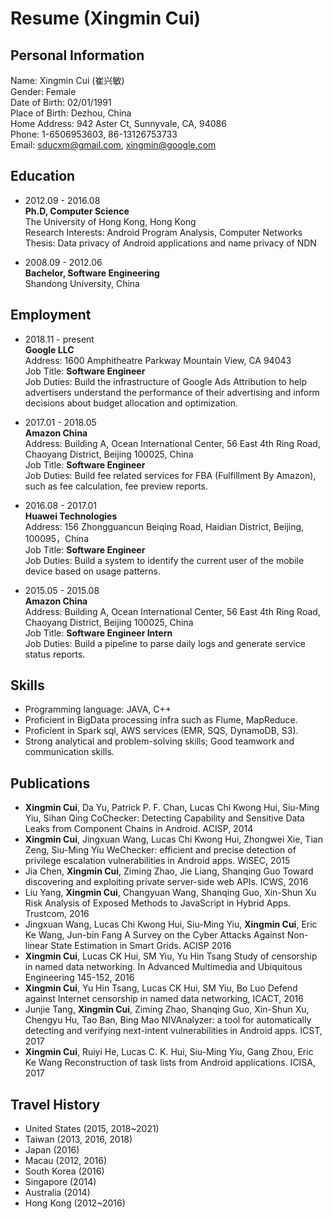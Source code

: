 Resume (Xingmin Cui)
============

Personal Information
--------------------
Name: Xingmin Cui (崔兴敏) \
Gender: Female \
Date of Birth: 02/01/1991 \
Place of Birth: Dezhou, China \
Home Address: 942 Aster Ct, Sunnyvale, CA, 94086 \
Phone: 1-6506953603, 86-13126753733 \
Email: sducxm@gmail.com, xingmin@google.com

Education
---------
* 2012.09 - 2016.08\
**Ph.D, Computer Science** \
The University of Hong Kong, Hong Kong\
Research Interests: Android Program Analysis, Computer Networks\
Thesis: Data privacy of Android applications and name privacy of NDN

* 2008.09 - 2012.06\
**Bachelor, Software Engineering** \
Shandong University, China

Employment
----------
* 2018.11 - present\
**Google LLC**\
Address: 1600 Amphitheatre Parkway Mountain View, CA 94043\
Job Title: **Software Engineer**\
Job Duties: Build the infrastructure of Google Ads Attribution to help advertisers understand the performance of their advertising and inform decisions about budget allocation and optimization.

* 2017.01 - 2018.05\
**Amazon China**\
Address: Building A, Ocean International Center, 56 East 4th Ring Road, Chaoyang District, Beijing 100025, China\
Job Title: **Software Engineer**\
Job Duties: Build fee related services for FBA (Fulfillment By Amazon), such as fee calculation, fee preview reports.

* 2016.08 - 2017.01\
**Huawei Technologies**\
Address: 156 Zhongguancun Beiqing Road, Haidian District, Beijing, 100095，China\
Job Title: **Software Engineer**\
Job Duties: Build a system to identify the current user of the mobile device based on usage patterns.

* 2015.05 - 2015.08\
**Amazon China**\
Address: Building A, Ocean International Center, 56 East 4th Ring Road, Chaoyang District, Beijing 100025, China\
Job Title: **Software Engineer Intern**\
Job Duties: Build a pipeline to parse daily logs and generate service status reports. 

Skills
--------------
* Programming language: JAVA, C++
* Proficient in BigData processing infra such as Flume, MapReduce.
* Proficient in Spark sql, AWS services (EMR, SQS, DynamoDB, S3).
* Strong analytical and problem-solving skills; Good teamwork and communication skills. 



Publications 
--------------
* **Xingmin Cui**, Da Yu, Patrick P. F. Chan, Lucas Chi Kwong Hui, Siu-Ming Yiu, Sihan Qing CoChecker: Detecting Capability and Sensitive Data Leaks from Component Chains in Android. ACISP, 2014
* **Xingmin Cui**, Jingxuan Wang, Lucas Chi Kwong Hui, Zhongwei Xie, Tian Zeng, Siu-Ming Yiu WeChecker: efficient and precise detection of privilege escalation vulnerabilities in Android apps. WiSEC, 2015
* Jia Chen, **Xingmin Cui**, Ziming Zhao, Jie Liang, Shanqing Guo Toward discovering and exploiting private server-side web APIs. ICWS, 2016
* Liu Yang, **Xingmin Cui**, Changyuan Wang, Shanqing Guo, Xin-Shun Xu Risk Analysis of Exposed Methods to JavaScript in Hybrid Apps. Trustcom, 2016
* Jingxuan Wang, Lucas Chi Kwong Hui, Siu-Ming Yiu, **Xingmin Cui**, Eric Ke Wang, Jun-bin Fang A Survey on the Cyber Attacks Against Non-linear State Estimation in Smart Grids. ACISP 2016
* **Xingmin Cui**, Lucas CK Hui, SM Yiu, Yu Hin Tsang Study of censorship in named data networking. In Advanced Multimedia and Ubiquitous Engineering 145-152, 2016
* **Xingmin Cui**, Yu Hin Tsang, Lucas CK Hui, SM Yiu, Bo Luo Defend against Internet censorship in named data networking, ICACT, 2016
* Junjie Tang, **Xingmin Cui**, Ziming Zhao, Shanqing Guo, Xin-Shun Xu, Chengyu Hu, Tao Ban, Bing Mao NIVAnalyzer: a tool for automatically detecting and verifying next-intent vulnerabilities in Android apps. ICST, 2017
* **Xingmin Cui**, Ruiyi He, Lucas C. K. Hui, Siu-Ming Yiu, Gang Zhou, Eric Ke Wang Reconstruction of task lists from Android applications. ICISA, 2017


Travel History
--------------
* United States (2015, 2018~2021)
* Taiwan (2013, 2016, 2018)
* Japan (2016)
* Macau (2012, 2016)
* South Korea (2016)
* Singapore (2014)
* Australia (2014)
* Hong Kong (2012~2016)




